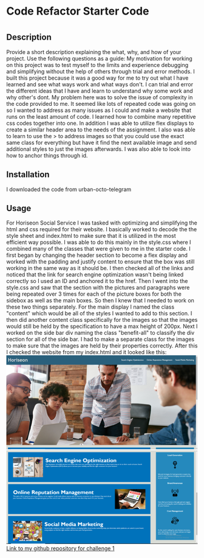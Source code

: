 # Code Refactor Starter Code
# <Horiseon Social Solution Services>

## Description

Provide a short description explaining the what, why, and how of your project. Use the following questions as a guide:
My motivation for working on this project was to test myself to the limits and experience debugging and simplifying without the help of others through trial and error methods.
I built this project because it was a good way for me to try out what I have learned and see what ways work and what ways don't. I can trial and error the different ideas that I have and learn to understand why some work and why other's dont.
My problem here was to solve the issue of complexity in the code provided to me. It seemed like lots of repeated code was going on so I wanted to address as many issues as I could and make a website that runs on the least amount of code.
I learned how to combine many repetitive css codes together into one. In addition I was able to utilize flex displays to create a similar header area to the needs of the assignment. I also was able to learn to use the > to address images so that you could use the exact same class for everything but have it find the next available image and send additional styles to just the images afterwards. I was also able to look into how to anchor things through id. 

## Installation

I downloaded the code from urban-octo-telegram 

## Usage

For Horiseon Social Service I was tasked with optimizing and simplifying the html and css required for their website. I basically worked to decode the the style sheet and index.html to make sure that it is utilized in the most efficient way possible. I was able to do this mainly in the style.css where I combined many of the classes that were given to me in the starter code. 
I first began by changing the header section to become a flex display and worked with the padding and justify content to ensure that the box was still working in the same way as it should be.
I then checked all of the links and noticed that the link for search engine optimization wasn't being linked correctly so I used an ID and anchored it to the href.
Then I went into the style.css and saw that the section with the pictures and paragraphs were being repeated over 3 times for each of the picture boxes for both the sidebox as well as the main boxes. So then I knew that I needed to work on these two things separately.
For the main display I named the class "content" which would be all of the styles I wanted to add to this section. I then did another content class specifically for the images so that the images would still be held by the specification to have a max height of 200px.
Next I worked on the side bar div naming the class "benefit-all" to classify the div section for all of the side bar. I had to make a separate class for the images to make sure that the images are held by their properties correctly.
After this I checked the website from my index.html and it looked like this:
![Picture of the finished product](assets\images\first-part.PNG)
![Picture of the finished product](assets\images\second-part.png)
[Link to my github repository for challenge 1](https://github.com/FigWheyMutton/Horiseon-Social-Solution-Services)


